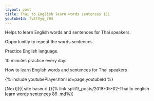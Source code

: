 ```yaml
---
layout: post
title: Thai to English learn words sentences 131 
youtubeId: fvEfVyq_794
---
```

 
 
Helps to learn English words and sentences for Thai speakers.

Opportunitiy to repeat the words sentences. 

Practice English language. 
 
10 minutes practice every day. 
 
How to learn English words and sentences for Thai speakers 
 
{% include youtubePlayer.html id=page.youtubeId %}
 
 
[Next]({{ site.baseurl }}{% link  split1/_posts/2018-05-02-Thai to english learn words sentences 89 .md%})
 

